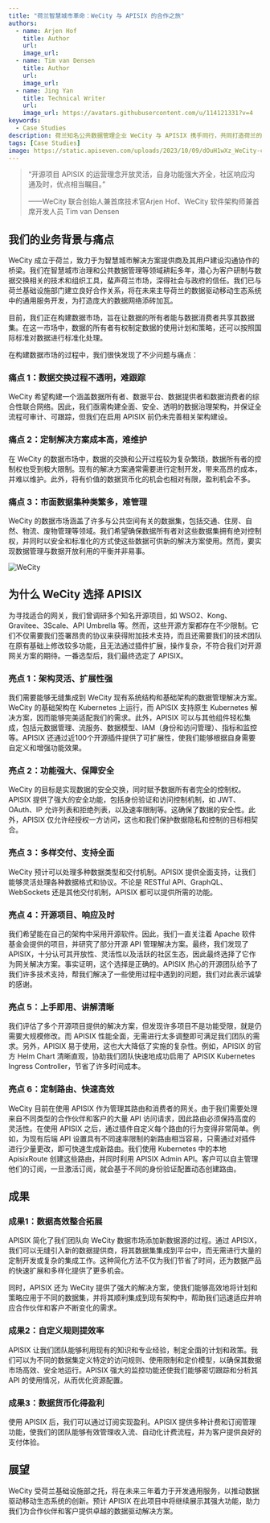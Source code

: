 ```yaml
---
title: "荷兰智慧城市革命：WeCity 与 APISIX 的合作之旅"
authors:
  - name: Arjen Hof
    title: Author
    url:
    image_url:
  - name: Tim van Densen
    title: Author
    url:
    image_url:
  - name: Jing Yan
    title: Technical Writer
    url:
    image_url: https://avatars.githubusercontent.com/u/114121331?v=4
keywords:
  - Case Studies
description: 荷兰知名公共数据管理企业 WeCity 与 APISIX 携手同行，共同打造荷兰的稳定安全的数据市场。
tags: [Case Studies]
image: https://static.apiseven.com/uploads/2023/10/09/dOuH1wXz_WeCity-case-study.png
---
```


> “开源项目 APISIX 的运营理念开放灵活，自身功能强大齐全，社区响应沟通及时，优点相当瞩目。”
> 
> ——WeCity 联合创始人兼首席技术官Arjen Hof、WeCity 软件架构师兼首席开发人员 Tim van Densen

## 我们的业务背景与痛点

WeCity 成立于荷兰，致力于为智慧城市解决方案提供商及其用户建设沟通协作的桥梁。我们在智慧城市治理和公共数据管理等领域耕耘多年，潜心为客户研制与数据交换相关的技术和组织工具，蜚声荷兰市场，深得社会与政府的信任。我们已与荷兰基础设施部门建立良好合作关系，将在未来主导荷兰的数据驱动移动生态系统中的通用服务开发，为打造庞大的数据网络添砖加瓦。

目前，我们正在构建数据市场，旨在让数据的所有者能与数据消费者共享其数据集。在这一市场中，数据的所有者有权制定数据的使用计划和策略，还可以按照国际标准对数据进行标准化处理。

在构建数据市场的过程中，我们很快发现了不少问题与痛点：

### 痛点 1：数据交换过程不透明，难跟踪

WeCity 希望构建一个涵盖数据所有者、数据平台、数据提供者和数据消费者的综合性联合网络。因此，我们亟需构建全面、安全、透明的数据治理架构，并保证全流程可审计、可跟踪，但我们在启用 APISIX 前仍未完善相关架构建设。

### 痛点 2：定制解决方案成本高，难维护

在 WeCity 的数据市场中，数据的交换和公开过程较为复杂繁琐，数据所有者的控制权也受到极大限制。现有的解决方案通常需要进行定制开发，带来高昂的成本，并难以维护。此外，将有价值的数据货币化的机会也相对有限，盈利机会不多。

### 痛点 3：市面数据集种类繁多，难管理

WeCity 的数据市场涵盖了许多与公共空间有关的数据集，包括交通、住房、自然、物流、废物管理等领域。我们希望确保数据所有者对这些数据集拥有绝对控制权，并同时以安全和标准化的方式使这些数据可供新的解决方案使用。然而，要实现数据管理与数据开放利用的平衡并非易事。

![WeCity](https://static.apiseven.com/uploads/2023/09/21/pcp55Tv4_Accessible%20city.png)

## 为什么 WeCity 选择 APISIX

为寻找适合的网关，我们曾调研多个知名开源项目，如 WSO2、Kong、Gravitee、3Scale、API Umbrella 等。然而，这些开源方案都存在不少限制。它们不仅需要我们签署昂贵的协议来获得附加技术支持，而且还需要我们的技术团队在原有基础上修改较多功能，且无法通过插件扩展，操作复杂，不符合我们对开源网关方案的期待。一番选型后，我们最终选定了 APISIX。

### 亮点 1：架构灵活、扩展性强

我们需要能够无缝集成到 WeCity 现有系统结构和基础架构的数据管理解决方案。WeCity 的基础架构在 Kubernetes 上运行，而 APISIX 支持原生 Kubernetes 解决方案，因而能够完美适配我们的需求。此外，APISIX 可以与其他组件轻松集成，包括元数据管理、流服务、数据模型、IAM（身份和访问管理）、指标和监控等。APISIX 还通过近100个开源插件提供了可扩展性，使我们能够根据自身需要自定义和增强功能效果。

### 亮点 2：功能强大、保障安全

WeCity 的目标是实现数据的安全交换，同时赋予数据所有者完全的控制权。APISIX 提供了强大的安全功能，包括身份验证和访问控制机制，如 JWT、OAuth、IP 允许列表和拒绝列表，以及速率限制等。这确保了数据的安全性。此外，APISIX 仅允许经授权一方访问，这也和我们保护数据隐私和控制的目标相契合。

### 亮点 3：多样交付、支持全面

WeCity 预计可以处理多种数据类型和交付机制。APISIX 提供全面支持，让我们能够灵活处理各种数据格式和协议。不论是 RESTful API、GraphQL、WebSockets 还是其他交付机制，APISIX 都可以提供所需的功能。

### 亮点 4：开源项目、响应及时

我们希望能在自己的架构中采用开源软件。因此，我们一直关注着 Apache 软件基金会提供的项目，并研究了部分开源 API 管理解决方案。最终，我们发现了APISIX，十分认可其开放性、灵活性以及活跃的社区生态，因此最终选择了它作为网关解决方案。事实证明，这个选择是正确的。APISIX 热心的开源团队给予了我们许多技术支持，帮我们解决了一些使用过程中遇到的问题，我们对此表示诚挚的感谢。

### 亮点 5：上手即用、讲解清晰

我们评估了多个开源项目提供的解决方案，但发现许多项目不是功能受限，就是仍需要大规模修改。而 APISIX 性能全面，无需进行太多调整即可满足我们团队的需求。另外，APISIX 易于使用，这也大大降低了实施的复杂性。例如，APISIX 的官方 Helm Chart 清晰直观，协助我们团队快速地成功启用了 APISIX Kubernetes Ingress Controller，节省了许多时间成本。

### 亮点 6：定制路由、快速高效

WeCity 目前在使用 APISIX 作为管理其路由和消费者的网关。由于我们需要处理来自不同类型的合作伙伴和客户的大量 API 访问请求，因此路由必须保持高度的灵活性。在使用 APISIX 之后，通过插件自定义每个路由的行为变得非常简单。例如，为现有后端 API 设置具有不同速率限制的新路由相当容易，只需通过对插件进行少量更改，即可快速生成新路由。我们使用 Kubernetes 中的本地 ApisixRoute 创建这些路由，并同时利用 APISIX Admin API。客户可以自主管理他们的订阅，一旦激活订阅，就会基于不同的身份验证配置动态创建路由。

## 成果

### 成果1：数据高效整合拓展

APISIX 简化了我们团队向 WeCity 数据市场添加新数据源的过程。通过 APISIX，我们可以无缝引入新的数据提供商，将其数据集集成到平台中，而无需进行大量的定制开发或复杂的集成工作。这种简化方法不仅为我们节省了时间，还为数据产品的快速扩展和多样化提供了更多机会。

同时，APISIX 还为 WeCity 提供了强大的解决方案，使我们能够高效地将计划和策略应用于不同的数据集，并将其顺利集成到现有架构中，帮助我们迅速适应并响应合作伙伴和客户不断变化的需求。

### 成果2：自定义规则提效率

APISIX 让我们团队能够利用现有的知识和专业经验，制定全面的计划和政策。我们可以为不同的数据集定义特定的访问规则、使用限制和定价模型，以确保其数据市场高效、安全地运行。APISIX 强大的监控功能还使我们能够密切跟踪和分析其 API 的使用情况，从而优化资源配置。

### 成果3：数据货币化得盈利

使用 APISIX 后，我们可以通过订阅实现盈利。APISIX 提供多种计费和订阅管理功能，使我们的团队能够有效管理收入流、自动化计费流程，并为客户提供良好的支付体验。

## 展望

WeCity 受荷兰基础设施部之托，将在未来三年着力于开发通用服务，以推动数据驱动移动生态系统的创新。预计 APISIX 在此项目中将继续展示其强大功能，助力我们为合作伙伴和客户提供卓越的数据驱动解决方案。
